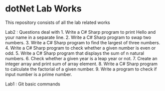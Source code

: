 # dotNet Lab Works

This repository consists of all the lab related works

Lab2 : Questions deal with
		1. Write a C# Sharp program to print Hello and your name in a separate line. 
		2. Write a C# Sharp program to swap two numbers. 
		3. Write a C# Sharp program to find the largest of three numbers. 
		4. Write a C# Sharp program to check whether a given number is even or odd. 
		5. Write a C# Sharp program that displays the sum of n natural numbers. 
		6. Check whether a given year is a leap year or not. 
		7. Create an integer array and print sum of array element. 
		8. Write a C# Sharp program to calculate the factorial of a given number. 
		9. Write a program to check if input number is a prime number. 


Lab1 : Git basic commands
